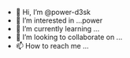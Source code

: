 - 👋 Hi, I’m @power-d3sk
- 👀 I’m interested in ...power
- 🌱 I’m currently learning ...
- 💞️ I’m looking to collaborate on ...
- 📫 How to reach me ...

<!---
power-d3sk/power-d3sk is a ✨ special ✨ repository because its `README.md` (this file) appears on your GitHub profile.
You can click the Preview link to take a look at your changes.
--->

